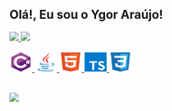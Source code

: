 ## Olá!, Eu  sou o Ygor Araújo!

<div>
  <a href="http://github.com/AraujoYgor">
  <img height="180em" src="https://github-readme-stats.vercel.app/api?username=AraujoYgor&show_icons=true&theme-dark&include_all_commits=true$count_private=true"/>
  <img height="180em" src="https://github-readme-stats.vercel.app/api/top-langs/?username=AraujoYgor&layout-compact&langs_count-16&theme-darck"/>
  
  </div>
  <div staly="display: inline_block"><br>
    <img aling="center" alt="Rafa-Csahrp" height="35" width="40" src="https://raw.githubusercontent.com/devicons/devicon/master/icons/csharp/csharp-original.svg">
    <img aling="center" alt="Rafa-Java" height="35" width="40" src="https://raw.githubusercontent.com/devicons/devicon/master/icons/java/java-original.svg">
    <img aling="center" alt="Rafa-HTML" height="35" width="40" src="https://raw.githubusercontent.com/devicons/devicon/master/icons/html5/html5-original.svg">
    <img aling="center" alt="Rafa-Ts" height="35" width="40" src="https://raw.githubusercontent.com/devicons/devicon/master/icons/typescript/typescript-plain.svg">
    <img aling="center" alt="Rafa-CSS" height="35" width="40" src="https://raw.githubusercontent.com/devicons/devicon/master/icons/css3/css3-original.svg">
  </div><br><br>
  
  <div>
    <a href="https://www.linkedin.com/in/ygor-araújo-453328178" target="_blank"><img src="https://img.shields.io/badge/-LinkedIn-%230077B5?style=for-the-badge&logo=linkedin&logoColor=white" target="_blank"></a>
  </div>
